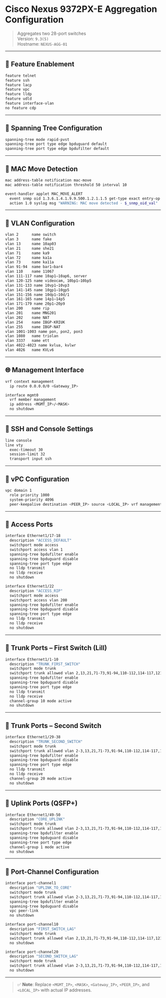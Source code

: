 # Cisco Nexus 9372PX-E Aggregation Configuration

> Aggregates two 28-port switches  
> Version: `9.3(5)`  
> Hostname: `NEXUS-AGG-01`

---

## 🔧 Feature Enablement

```bash
feature telnet  
feature ssh  
feature lacp  
feature vpc  
feature lldp  
feature udld  
feature interface-vlan  
no feature cdp
```

---

## 🌲 Spanning Tree Configuration

```bash
spanning-tree mode rapid-pvst  
spanning-tree port type edge bpduguard default  
spanning-tree port type edge bpdufilter default
```

---

## 🔁 MAC Move Detection

```bash
mac address-table notification mac-move  
mac address-table notification threshold 50 interval 10  

event-handler applet MAC_MOVE_ALERT  
  event snmp oid 1.3.6.1.4.1.9.9.500.1.2.1.1.5 get-type exact entry-op ge entry-val 1  
  action 1.0 syslog msg "WARNING: MAC move detected - $_snmp_oid_val"
```

---

## 🧱 VLAN Configuration

```bash
vlan 2      name switch  
vlan 3      name fake  
vlan 13     name 10ap03  
vlan 21     name she21  
vlan 71     name ka9  
vlan 72     name ka1a  
vlan 73     name ka11a  
vlan 91-94  name bar1–bar4  
vlan 110    name 11067  
vlan 111-117 name 10ap1–10ap6, server  
vlan 120-125 name videocam, 10bp1–10bp5  
vlan 131-133 name 10vp1–10vp3  
vlan 141-145 name 10gp1–10gp5  
vlan 151-156 name 10dp1–10d/1  
vlan 161-165 name 14p1–14p5  
vlan 171-179 name 20p1–20p9  
vlan 200    name rip  
vlan 201    name MNG201  
vlan 202    name NAT  
vlan 254    name IBGP-KRIUK  
vlan 255    name IBGP-NAT  
vlan 1001-1003 name pon, pon2, pon3  
vlan 1080   name triolan  
vlan 3337   name ett  
vlan 4022-4023 name kvlua, kvlwr  
vlan 4026   name KVLv6
```

---

## 🌐 Management Interface

```bash
vrf context management  
  ip route 0.0.0.0/0 <Gateway_IP>  

interface mgmt0  
  vrf member management  
  ip address <MGMT_IP>/<MASK>  
  no shutdown
```

---

## 🔐 SSH and Console Settings

```bash
line console  
line vty  
  exec-timeout 30  
  session-limit 32  
  transport input ssh
```

---

## 🤝 vPC Configuration

```bash
vpc domain 1  
  role priority 1000  
  system-priority 4096  
  peer-keepalive destination <PEER_IP> source <LOCAL_IP> vrf management
```

---

## 🔌 Access Ports

```bash
interface Ethernet1/17-18  
  description "ACCESS_DEFAULT"  
  switchport mode access  
  switchport access vlan 1  
  spanning-tree bpdufilter enable  
  spanning-tree bpduguard disable  
  spanning-tree port type edge  
  no lldp transmit  
  no lldp receive  
  no shutdown

interface Ethernet1/22  
  description "ACCESS_RIP"  
  switchport mode access  
  switchport access vlan 200  
  spanning-tree bpdufilter enable  
  spanning-tree bpduguard disable  
  spanning-tree port type edge  
  no lldp transmit  
  no lldp receive  
  no shutdown
```

---

## 🌉 Trunk Ports – First Switch (Lill)

```bash
interface Ethernet1/1-10  
  description "TRUNK_FIRST_SWITCH"  
  switchport mode trunk  
  switchport trunk allowed vlan 2,13,21,71-73,91-94,110-112,114-117,121-125,131-133,141-145,151-154,156,161-165,171-179,200-202,254-255,1001-1003,4022-4023,4026  
  spanning-tree bpdufilter enable  
  spanning-tree bpduguard disable  
  spanning-tree port type edge  
  no lldp transmit  
  no lldp receive  
  channel-group 10 mode active  
  no shutdown
```

---

## 🌉 Trunk Ports – Second Switch

```bash
interface Ethernet1/29-38  
  description "TRUNK_SECOND_SWITCH"  
  switchport mode trunk  
  switchport trunk allowed vlan 2-3,13,21,71-73,91-94,110-112,114-117,120-125,131-133,141-145,151-156,161-165,171-179,200-202,254-255,1001-1003,1080,3337,4022-4023,4026  
  spanning-tree bpdufilter enable  
  spanning-tree bpduguard disable  
  spanning-tree port type edge  
  no lldp transmit  
  no lldp receive  
  channel-group 20 mode active  
  no shutdown
```

---

## 🚀 Uplink Ports (QSFP+)

```bash
interface Ethernet1/49-50  
  description "CORE_UPLINK"  
  switchport mode trunk  
  switchport trunk allowed vlan 2-3,13,21,71-73,91-94,110-112,114-117,120-125,131-133,141-145,151-156,161-165,171-179,200-202,254-255,1001-1003,1080,3337,4022-4023,4026  
  spanning-tree bpdufilter enable  
  spanning-tree bpduguard disable  
  spanning-tree port type edge  
  channel-group 1 mode active  
  no shutdown
```

---

## 🔗 Port-Channel Configuration

```bash
interface port-channel1  
  description "UPLINK_TO_CORE"  
  switchport mode trunk  
  switchport trunk allowed vlan 2-3,13,21,71-73,91-94,110-112,114-117,120-125,131-133,141-145,151-156,161-165,171-179,200-202,254-255,1001-1003,1080,3337,4022-4023,4026  
  spanning-tree bpdufilter enable  
  spanning-tree bpduguard disable  
  vpc peer-link  
  no shutdown

interface port-channel10  
  description "FIRST_SWITCH_LAG"  
  switchport mode trunk  
  switchport trunk allowed vlan 2,13,21,71-73,91-94,110-112,114-117,121-125,131-133,141-145,151-154,156,161-165,171-179,200-202,254-255,1001-1003,4022-4023,4026  
  no shutdown

interface port-channel20  
  description "SECOND_SWITCH_LAG"  
  switchport mode trunk  
  switchport trunk allowed vlan 2-3,13,21,71-73,91-94,110-112,114-117,120-125,131-133,141-145,151-156,161-165,171-179,200-202,254-255,1001-1003,1080,3337,4022-4023,4026  
  no shutdown
```

---

> ✅ **Note**: Replace `<MGMT_IP>`, `<MASK>`, `<Gateway_IP>`, `<PEER_IP>`, and `<LOCAL_IP>` with actual IP addresses.
